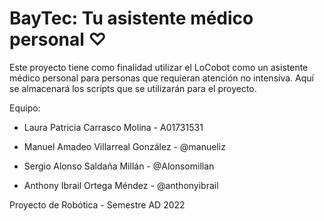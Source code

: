 # BayTec: Tu asistente médico personal ♡
Este proyecto tiene como finalidad utilizar el LoCobot como un asistente médico personal para personas que requieran atención no intensiva.
Aquí se almacenará los scripts que se utilizarán para el proyecto.

Equipo: 

- Laura Patricia Carrasco Molina - A01731531

- Manuel Amadeo Villarreal González - @manueliz

- Sergio Alonso Saldaña Millán - @Alonsomillan

- Anthony Ibrail Ortega Méndez - @anthonyibrail

Proyecto de Robótica - Semestre AD 2022
